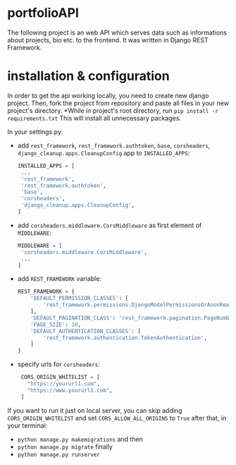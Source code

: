 # portfolioAPI

The following project is an web API which serves data such as informations about projects, bio etc. to the frontend.
It was written in Django REST Framework.

# installation & configuration
In order to get the api working locally, you need to create new django project.
Then, fork the project from repository and paste all files in your new project's directory.
*While in project's root directory, run
`pip install -r requirements.txt`
This will install all unnecessary packages.

In your settings.py:
 - add `rest_framework`, `rest_framework.authtoken`, `base`, `corsheaders`, `django_cleanup.apps.CleanupConfig` app to `INSTALLED_APPS`:
   ```python
   INSTALLED_APPS = [
    ...
    'rest_framework',
    'rest_framework.authtoken',
    'base',
    'corsheaders',
    'django_cleanup.apps.CleanupConfig',
   ]
   ```
 - add `corsheaders.middleware.CorsMiddleware` as first element of `MIDDLEWARE`:
   ```python
   MIDDLEWARE = [
    'corsheaders.middleware.CorsMiddleware',
    ...
   ]
   ```
 - add `REST_FRAMEWORK` variable:
   ```python
   REST_FRAMEWORK = {
       'DEFAULT_PERMISSION_CLASSES': [
           'rest_framework.permissions.DjangoModelPermissionsOrAnonReadOnly'
       ],
       'DEFAULT_PAGINATION_CLASS': 'rest_framework.pagination.PageNumberPagination',
       'PAGE_SIZE': 10,
       'DEFAULT_AUTHENTICATION_CLASSES': [
           'rest_framework.authentication.TokenAuthentication',
       ]
   }
   ```
  
- specify urls for `corsheaders`: 
  ```python
   CORS_ORIGIN_WHITELIST = [
     "https://yoururl1.com",
     "https://www.yoururl1.com",
   ]
  ```
If you want to run it just on local server, you can skip adding `CORS_ORIGIN_WHITELIST` and set `CORS_ALLOW_ALL_ORIGINS` to `True`
after that, in your terminal:
* `python manage.py makemigrations`
and then
* `python manage.py migrate`
finally
* `python manage.py runserver`




   


